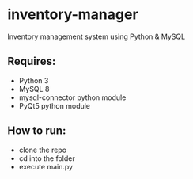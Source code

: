 # inventory-manager
Inventory management system using Python &amp; MySQL

## Requires:
- Python 3
- MySQL 8
- mysql-connector python module
- PyQt5 python module

## How to run:
- clone the repo
- cd into the folder
- execute main.py

